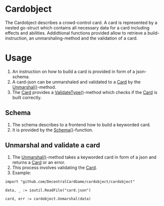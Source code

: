 # Cardobject
The Cardobject describes a crowd-control card. A card is represented by a nested go-struct which contains all necessary data for a card including effects and abilities.
Addidtional functions provided allow to retrieve a build-instruction, an unmarshaling-method and the validation of a card.

# Usage
1. An instruction on how to build a card is provided in form of a json-schema.
2. A card-json can be unmarshaled and validated to a [Card](card.go#L7) by the [Unmarshal()](unmarshal.go#L5)-method.
3. The [Card](card.go#L7) provides a [ValidateType()](card.go#L14)-method which checks if the [Card](card.go#L7) is built correctly.

## Schema
1. The schema describes to a frontend how to build a keyworded card.
2. It is provided by the [Schema()](schema.go#L7)-function.

## Unmarshal and validate a card
1. The [Unmarshal()](unmarshal.go#L5)-method takes a keyworded card in form of a json and returns a [Card](card.go#L7) or an error.
2. This process involves validating the [Card](card.go#L7).
4. Example:
```golang
import "github.com/DecentralCardGame/cardobject/cardobject"

data, _ := ioutil.ReadFile("card.json")
  
card, err := cardobject.Unmarshal(data)
```
